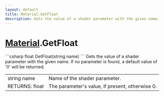 ```yaml
---
layout: default
title: Material.GetFloat
description: Gets the value of a shader parameter with the given name. If no parameter is found, a default value of '0' will be returned.
---
```

# [Material]({{site.url}}/Pages/StereoKit/Material.html).GetFloat

<div class='signature' markdown='1'>
```csharp
float GetFloat(string name)
```
Gets the value of a shader parameter with the given name.
If no parameter is found, a default value of '0' will be returned.
</div>

|  |  |
|--|--|
|string name|Name of the shader parameter.|
|RETURNS: float|The parameter's value, if present, otherwise 0.|




